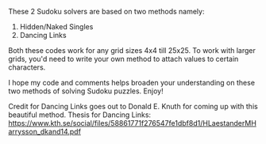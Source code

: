 These 2 Sudoku solvers are based on two methods namely:
1) Hidden/Naked Singles
2) Dancing Links

Both these codes work for any grid sizes 4x4 till 25x25. To work with larger grids, you'd need to write your own method to attach values to certain characters.

I hope my code and comments helps broaden your understanding on these two methods of solving Sudoku puzzles. Enjoy!

Credit for Dancing Links goes out to Donald E. Knuth for coming up with this beautiful method.
Thesis for Dancing Links: https://www.kth.se/social/files/58861771f276547fe1dbf8d1/HLaestanderMHarrysson_dkand14.pdf

